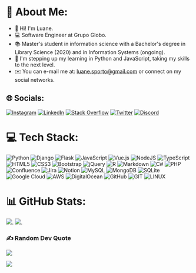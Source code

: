# 💫 About Me:
- 👋 Hi! I'm Luane.
- 💻 Software Engineer at Grupo Globo.
- 📚 Master's student in information science with a Bachelor's degree in Library Science (2020) and in Information Systems (ongoing).
- 🌱 I'm stepping up my learning in Python and JavaScript, taking my skills to the next level.
- ✉️ You can e-mail me at: luane.sporto@gmail.com or connect on my social networks.

## 🌐 Socials:
[![Instagram](https://img.shields.io/badge/Instagram-%23E4405F.svg?logo=Instagram&logoColor=white)](https://instagram.com/luanesporto)
[![LinkedIn](https://img.shields.io/badge/LinkedIn-%230077B5.svg?logo=linkedin&logoColor=white)](https://linkedin.com/in/luane-porto) 
[![Stack Overflow](https://img.shields.io/badge/-Stackoverflow-FE7A16?logo=stack-overflow&logoColor=white)](https://stackoverflow.com/users/18457725) 
[![Twitter](https://img.shields.io/badge/Twitter-%231DA1F2.svg?logo=Twitter&logoColor=white)](https://twitter.com/descendorio) 
[![Discord](https://img.shields.io/badge/Discord-%237289DA.svg?logo=discord&logoColor=white)](https://discord.com/users/480850525013671937) 

# 💻 Tech Stack:
![Python](https://img.shields.io/badge/python-3670A0?style=flat&logo=python&logoColor=ffdd54) ![Django](https://img.shields.io/badge/django-%23092E20.svg?style=flat&logo=django&logoColor=white) ![Flask](https://img.shields.io/badge/flask-%23000.svg?style=flat&logo=flask&logoColor=white) ![JavaScript](https://img.shields.io/badge/javascript-%23323330.svg?style=flat&logo=javascript&logoColor=%23F7DF1E) ![Vue.js](https://img.shields.io/badge/vuejs-%2335495e.svg?style=flat&logo=vuedotjs&logoColor=%234FC08D) ![NodeJS](https://img.shields.io/badge/node.js-6DA55F?style=flat&logo=node.js&logoColor=white) ![TypeScript](https://img.shields.io/badge/typescript-%23007ACC.svg?style=flat&logo=typescript&logoColor=white) ![HTML5](https://img.shields.io/badge/html5-%23E34F26.svg?style=flat&logo=html5&logoColor=white) ![CSS3](https://img.shields.io/badge/css3-%231572B6.svg?style=flat&logo=css3&logoColor=white) ![Bootstrap](https://img.shields.io/badge/bootstrap-%23563D7C.svg?style=flat&logo=bootstrap&logoColor=white) ![jQuery](https://img.shields.io/badge/jquery-%230769AD.svg?style=flat&logo=jquery&logoColor=white) ![R](https://img.shields.io/badge/r-%23276DC3.svg?style=flat&logo=r&logoColor=white) ![Markdown](https://img.shields.io/badge/markdown-%23000000.svg?style=flat&logo=markdown&logoColor=white) ![C#](https://img.shields.io/badge/c%23-%23239120.svg?style=flat&logo=c-sharp&logoColor=white) ![PHP](https://img.shields.io/badge/php-%23777BB4.svg?style=flat&logo=php&logoColor=white) ![Confluence](https://img.shields.io/badge/confluence-%23172BF4.svg?style=flat&logo=confluence&logoColor=white) ![Jira](https://img.shields.io/badge/jira-%230A0FFF.svg?style=flat&logo=jira&logoColor=white) ![Notion](https://img.shields.io/badge/Notion-%23000000.svg?style=flat&logo=notion&logoColor=white) ![MySQL](https://img.shields.io/badge/mysql-%2300f.svg?style=flat&logo=mysql&logoColor=white) ![MongoDB](https://img.shields.io/badge/MongoDB-%234ea94b.svg?style=flat&logo=mongodb&logoColor=white) ![SQLite](https://img.shields.io/badge/sqlite-%2307405e.svg?style=flat&logo=sqlite&logoColor=white) ![Google Cloud](https://img.shields.io/badge/Google%20Cloud-%234285F4.svg?style=flat&logo=google-cloud&logoColor=white) ![AWS](https://img.shields.io/badge/AWS-%23FF9900.svg?style=flat&logo=amazon-aws&logoColor=white) ![DigitalOcean](https://img.shields.io/badge/DigitalOcean-%230167ff.svg?style=flat&logo=digitalOcean&logoColor=white) ![GitHub](https://img.shields.io/badge/GitHub-%23121011.svg?style=flat&logo=github&logoColor=white)  ![GIT](https://img.shields.io/badge/Git-fc6d26?style=flat&logo=git&logoColor=white) ![LINUX](https://img.shields.io/badge/Linux-FCC624?style=flat&logo=linux&logoColor=black) 

# 📊 GitHub Stats:
  ![](https://github-readme-stats.vercel.app/api/top-langs/?username=luaneporto&theme=city_light&hide_border=false&include_all_commits=false&count_private=false&layout=compact). ![](https://github-readme-streak-stats.herokuapp.com/?user=luaneporto&theme=city_lightk&hide_border=false).

<!--![](https://github-contributor-stats.vercel.app/api?username=luaneporto&limit=5&theme=flat&combine_all_yearly_contributions=true)
![](https://github-readme-stats.vercel.app/api?username=luaneporto&theme=city_light&hide_border=false&include_all_commits=false&count_private=false) --> 


### ✍️ Random Dev Quote
![](https://quotes-github-readme.vercel.app/api?type=horizontal&theme=city_light&hide_border=true)

[![](https://visitcount.itsvg.in/api?id=luanep&icon=1&color=1)](https://visitcount.itsvg.in)


<!-- ## 🏆 GitHub Trophies
![](https://github-profile-trophy.vercel.app/?username=luaneporto&theme=onestar&no-frame=true&no-bg=true&margin-w=4) 

### 🔝 Top Contributed Repo
![](https://github-contributor-stats.vercel.app/api?username=luaneporto&limit=5&theme=flat&combine_all_yearly_contributions=true)
-->

<!-- Proudly created with GPRM ( https://gprm.itsvg.in ) -->
<!---
Luaneporto/Luaneporto is a ✨ special ✨ repository because its `README.md` (this file) appears on your GitHub profile.
You can click the Preview link to take a look at your changes.
--->
